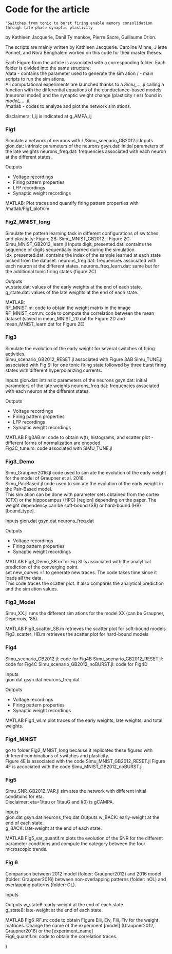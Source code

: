 
# Code for the article 
    'Switches from tonic to burst firing enable memory consolidation through late-phase synaptic plasticity    
by Kathleen Jacquerie, Danil Ty mankov, Pierre Sacre, Guillaume Drion.  

The scripts are mainly written by Kathleen Jacquerie. 
Caroline Minne, J iette Ponnet, and Nora Benghalem worked on this code for their master theses.


Each Figure from the article is associated with a corresponding folder. 
Each folder is divided into the same structure:  
/data - contains the parameter used to generate the sim ation 
/  - main scripts to run the sim ations.  
All computational experiments are launched thanks to a *Simu_... .jl* calling a function with the differential equations of the conductance-based models (neuronal model) and the synaptic weight change (plasticity r es) found in *model_... .jl*.  
/matlab - codes to analyze and plot the network sim ations.  

disclaimers: 
l_ij is indicated at g_AMPA_ij 

### Fig1
Simulate a network of neurons with / /Simu_scenario_GB2012.jl 
Inputs
gion.dat: intrinsic parameters of the neurons 
gsyn.dat: initial parameters of the late weights 
neurons_freq.dat: frequencies associated with each neuron at the different states.

Outputs
- Voltage recordings
- Firing pattern properties
- LFP recordings
- Synaptic weight recordings

MATLAB: Plot traces and quantify firing pattern properties with /matlab/Fig1_plotV.m 

### Fig2_MNIST_long
Simulate the pattern learning task in different configurations of switches and plasticity:
Figure 2B: Simu_MNIST_GB2012.jl
Figure 2C: Simu_MNIST_GB2012_learn.jl
Inputs
digit_presented.dat: contains the sequence of digits sequentially learned during the simulation. 
idx_presented.dat: contains the index of the sample learned at each state picked from the dataset. 
neurons_freq.dat: frequencies associated with each neuron at the different states.
neurons_freq_learn.dat: same but for the additional tonic firing states (figure 2C)

   Outputs     
w_state.dat: values of the early weights at the end of each state.  
g_state.dat: values of the late weights at the end of each state.  
 
MATLAB:  
RF_MNIST.m: code to obtain the weight matrix in the image 
RF_MNIST_corr.m: code to compute the correlation between the mean dataset (saved in mean_MNIST_20.dat for Figure 2D and mean_MNIST_learn.dat for Figure 2E) 
 
### Fig3 
Simulate the evolution of the early weight for several switches of firing activities.  
Simu_scenario_GB2012_RESET.jl associated with Figure 3AB 
Simu_TUNE.jl associated with Fig SI for one tonic firing state followed by three burst firing states with different hyperpolarizing currents.  
 
Inputs 
gion.dat: intrinsic parameters of the neurons 
gsyn.dat: initial parameters of the late weights 
neurons_freq.dat: frequencies associated with each neuron at the different states. 
 
  Outputs     
- Voltage recordings 
- Firing pattern properties 
- LFP recordings 
- Synaptic weight recordings 
 
MATLAB 
Fig3AB.m: code to obtain w(t), histograms, and scatter plot - different forms of normalization are encoded.  
Fig3C_tune.m: code associated with SIMU_TUNE.jl 
 
 
### Fig3_Demo 
Simu_Graupner2016.jl  code used to sim ate the evolution of the early weight for the model of Graupner et al. 2016.  
Simu_PairBased.jl code used to sim ate the evolution of the early weight in the Pair-Based model.  
This sim ation can be done with parameter sets obtained from the cortex (CTX) or the hippocampus (HPC) [region] depending on the paper. The weight dependency can be soft-bound (SB) or hard-bound (HB) [bound_type].  
 
Inputs 
gion.dat 
gsyn.dat 
neurons_freq.dat 
 
Outputs     
- Voltage recordings 
- Firing pattern properties 
- Synaptic weight recordings 
 
MATLAB 
Fig3_Demo_SB.m for Fig SI is associated with the analytical prediction of the converging point.  
set new_curves =1 to generate new traces. The code takes time since it loads all the data.  
This code traces the scatter plot. It also compares the analytical prediction and the sim ation values.  
 
###  Fig3_Model 

Simu_XX.jl runs the different sim ations for the model     XX     (can be Graupner, Deperrois,  '85).  
 
MATLAB 
Fig3_scatter_SB.m retrieves the scatter plot for soft-bound models 
Fig3_scatter_HB.m retrieves the scatter plot for hard-bound models 
 
 
### Fig4 

Simu_scenario_GB2012.jl: code for Fig4B 
Simu_scenario_GB2012_RESET.jl: code for Fig4C 
Simu_scenario_GB2012_noBURST.jl: code for Fig4D 
 
 Inputs     
gion.dat 
gsyn.dat 
neurons_freq.dat 
 
Outputs     
- Voltage recordings 
- Firing pattern properties 
- Synaptic weight recordings 
 
MATLAB 
Fig4_wl.m plot traces of the early weights, late weights, and total weights.  
 
### Fig4_MNIST 
go to folder Fig2_MNIST_long because it replicates these figures with different combinations of switches and plasticity.  
Figure 4E is associated with the code Simu_MNIST_GB2012_RESET.jl 
Figure 4F is accociated with the code Simu_MNIST_GB2012_noBURST.jl 
 
 
### Fig5 
Simu_SNR_GB2012_VAR.jl sim ates the network with different initial conditions for eta.  
Disclaimer: eta=1/tau or 1/tauG 
and l(0) is gCAMPA.  
 
Inputs     
gion.dat 
gsyn.dat 
neurons_freq.dat 
Outputs 
w_BACK: early-weight at the end of each state.  
g_BACK: late-weight at the end of each state. 
 
MATLAB 
Fig5_var_quantif.m plots the evolution of the SNR for the different parameter conditions and compute the category between the four microscopic trends.  
 
### Fig 6 
Comparison between 2012 model (folder: Graupner2012) and 2016 model (folder: Graupner2016) between non-overlapping patterns (folder: nOL) and overlapping patterns (folder: OL).  

Inputs     

Outputs 
w_state8: early-weight at the end of each state.  
g_state8: late-weight at the end of each state. 
 
 
MATLAB 
Fig6_RF.m: code to obtain Figure Eiii, Eiv, Fiii, Fiv for the weight matrices. Change the name of the experiment  [model] (Graupner2012, Graupner2016) or the [experiment_name]  
Fig6_quantif.m: code to obtain the correlation traces.  
 

}
